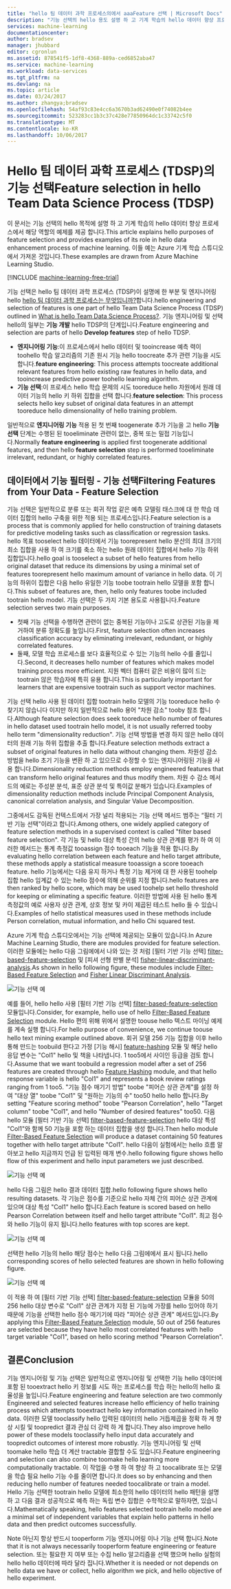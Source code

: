 ```yaml
---
title: "hello 팀 데이터 과학 프로세스의에서 aaaFeature 선택 | Microsoft Docs"
description: "기능 선택의 hello 용도 설명 하 고 기계 학습의 hello 데이터 향상 프로세스에서 해당 역할의 예를 제공 합니다."
services: machine-learning
documentationcenter: 
author: bradsev
manager: jhubbard
editor: cgronlun
ms.assetid: 878541f5-1df8-4368-889a-ced6852aba47
ms.service: machine-learning
ms.workload: data-services
ms.tgt_pltfrm: na
ms.devlang: na
ms.topic: article
ms.date: 03/24/2017
ms.author: zhangya;bradsev
ms.openlocfilehash: 54af93c83e4cc6a3670b3ad62490e0f74082b4ee
ms.sourcegitcommit: 523283cc1b3c37c428e77850964dc1c33742c5f0
ms.translationtype: MT
ms.contentlocale: ko-KR
ms.lasthandoff: 10/06/2017
---
```

# <a name="feature-selection-in-hello-team-data-science-process-tdsp"></a><span data-ttu-id="57d82-103">Hello 팀 데이터 과학 프로세스 (TDSP)의 기능 선택</span><span class="sxs-lookup"><span data-stu-id="57d82-103">Feature selection in hello Team Data Science Process (TDSP)</span></span>
<span data-ttu-id="57d82-104">이 문서는 기능 선택의 hello 목적에 설명 하 고 기계 학습의 hello 데이터 향상 프로세스에서 해당 역할의 예제를 제공 합니다.</span><span class="sxs-lookup"><span data-stu-id="57d82-104">This article explains hello purposes of feature selection and provides examples of its role in hello data enhancement process of machine learning.</span></span> <span data-ttu-id="57d82-105">이들 예는 Azure 기계 학습 스튜디오에서 가져온 것입니다.</span><span class="sxs-lookup"><span data-stu-id="57d82-105">These examples are drawn from Azure Machine Learning Studio.</span></span> 

[!INCLUDE [machine-learning-free-trial](../../includes/machine-learning-free-trial.md)]

<span data-ttu-id="57d82-106">기능 선택은 hello 팀 데이터 과학 프로세스 (TDSP)이 설명에 한 부분 및 엔지니어링 hello [hello 팀 데이터 과학 프로세스는 무엇입니까?](data-science-process-overview.md)합니다.</span><span class="sxs-lookup"><span data-stu-id="57d82-106">hello engineering and selection of features is one part of hello Team Data Science Process (TDSP) outlined in [What is hello Team Data Science Process?](data-science-process-overview.md).</span></span> <span data-ttu-id="57d82-107">기능 엔지니어링 및 선택 hello의 일부는 **기능 개발** hello TDSP의 단계입니다.</span><span class="sxs-lookup"><span data-stu-id="57d82-107">Feature engineering and selection are parts of hello **Develop features** step of hello TDSP.</span></span>

* <span data-ttu-id="57d82-108">**엔지니어링 기능**:이 프로세스에서 hello 데이터 및 tooincrease 예측 력이 toohello 학습 알고리즘의 기존 원시 기능 hello toocreate 추가 관련 기능을 시도 합니다.</span><span class="sxs-lookup"><span data-stu-id="57d82-108">**feature engineering**: This process attempts toocreate additional relevant features from hello existing raw features in hello data, and tooincrease predictive power toohello learning algorithm.</span></span>
* <span data-ttu-id="57d82-109">**기능 선택**:이 프로세스 hello 학습 문제의 시도 tooreduce hello 차원에서 원래 데이터 기능의 hello 키 하위 집합을 선택 합니다.</span><span class="sxs-lookup"><span data-stu-id="57d82-109">**feature selection**: This process selects hello key subset of original data features in an attempt tooreduce hello dimensionality of hello training problem.</span></span>

<span data-ttu-id="57d82-110">일반적으로 **엔지니어링 기능** 적용 된 첫 번째 toogenerate 추가 기능을 고 hello **기능 선택** 단계는 수행된 된 tooeliminate 관련이 없는, 중복 또는 밀접 기능입니다.</span><span class="sxs-lookup"><span data-stu-id="57d82-110">Normally **feature engineering** is applied first toogenerate additional features, and then hello **feature selection** step is performed tooeliminate irrelevant, redundant, or highly correlated features.</span></span>

## <a name="filtering-features-from-your-data---feature-selection"></a><span data-ttu-id="57d82-111">데이터에서 기능 필터링 - 기능 선택</span><span class="sxs-lookup"><span data-stu-id="57d82-111">Filtering Features from Your Data - Feature Selection</span></span>
<span data-ttu-id="57d82-112">기능 선택은 일반적으로 분류 또는 회귀 작업 같은 예측 모델링 태스크에 대 한 학습 데이터 집합의 hello 구축을 위한 적용 되는 프로세스입니다.</span><span class="sxs-lookup"><span data-stu-id="57d82-112">Feature selection is a process that is commonly applied for hello construction of training datasets for predictive modeling tasks such as classification or regression tasks.</span></span> <span data-ttu-id="57d82-113">hello 목표 tooselect hello 데이터에서 기능 toorepresent hello 분산의 최대 크기의 최소 집합을 사용 하 여 크기를 축소 하는 hello 원래 데이터 집합에서 hello 기능 하위 집합입니다.</span><span class="sxs-lookup"><span data-stu-id="57d82-113">hello goal is tooselect a subset of hello features from hello original dataset that reduce its dimensions by using a minimal set of features toorepresent hello maximum amount of variance in hello data.</span></span> <span data-ttu-id="57d82-114">이 기능의 하위이 집합은 다음 hello 유일한 기능 toobe tootrain hello 모델을 포함 합니다.</span><span class="sxs-lookup"><span data-stu-id="57d82-114">This subset of features are, then, hello only features toobe included tootrain hello model.</span></span> <span data-ttu-id="57d82-115">기능 선택은 두 가지 기본 용도로 사용됩니다.</span><span class="sxs-lookup"><span data-stu-id="57d82-115">Feature selection serves two main purposes.</span></span>

* <span data-ttu-id="57d82-116">첫째 기능 선택을 수행하면 관련이 없는 중복된 기능이나 고도로 상관된 기능을 제거하여 분류 정확도를 높입니다.</span><span class="sxs-lookup"><span data-stu-id="57d82-116">First, feature selection often increases classification accuracy by eliminating irrelevant, redundant, or highly correlated features.</span></span>
* <span data-ttu-id="57d82-117">둘째, 모델 학습 프로세스를 보다 효율적으로 수 있는 기능의 hello 수를 줄입니다.</span><span class="sxs-lookup"><span data-stu-id="57d82-117">Second, it decreases hello number of features which makes model training process more efficient.</span></span> <span data-ttu-id="57d82-118">지원 벡터 컴퓨터 같은 비용이 많이 드는 tootrain 않은 학습자에 특히 유용 합니다.</span><span class="sxs-lookup"><span data-stu-id="57d82-118">This is particularly important for learners that are expensive tootrain such as support vector machines.</span></span>

<span data-ttu-id="57d82-119">기능 선택 hello 사용 된 데이터 집합 tootrain hello 모델의 기능 tooreduce hello 수 찾기지 않습니다 이지만 하지 일반적으로 hello 용어 "차원 감소" tooby 참조 합니다.</span><span class="sxs-lookup"><span data-stu-id="57d82-119">Although feature selection does seek tooreduce hello number of features in hello dataset used tootrain hello model, it is not usually referred tooby hello term "dimensionality reduction".</span></span> <span data-ttu-id="57d82-120">기능 선택 방법을 변경 하지 않은 hello 데이터의 원래 기능 하위 집합을 추출 합니다.</span><span class="sxs-lookup"><span data-stu-id="57d82-120">Feature selection methods extract a subset of original features in hello data without changing them.</span></span>  <span data-ttu-id="57d82-121">차원성 감소 방법을 hello 초기 기능을 변환 하 고 있으므로 수정할 수 있는 엔지니어링된 기능을 사용 합니다.</span><span class="sxs-lookup"><span data-stu-id="57d82-121">Dimensionality reduction methods employ engineered features that can transform hello original features and thus modify them.</span></span> <span data-ttu-id="57d82-122">차원 수 감소 메서드의 예로는 주성분 분석, 표준 상관 분석 및 특이값 분해가 있습니다.</span><span class="sxs-lookup"><span data-stu-id="57d82-122">Examples of dimensionality reduction methods include Principal Component Analysis, canonical correlation analysis, and Singular Value Decomposition.</span></span>

<span data-ttu-id="57d82-123">그중에서도 감독된 컨텍스트에서 가장 널리 적용되는 기능 선택 메서드 범주는 “필터 기반 기능 선택"이라고 합니다.</span><span class="sxs-lookup"><span data-stu-id="57d82-123">Among others, one widely applied category of feature selection methods in a supervised context is called "filter based feature selection".</span></span> <span data-ttu-id="57d82-124">각 기능 및 hello 대상 특성 간의 hello 상관 관계를 평가 하 여 이러한 메서드는 통계 측정값 tooassign 점수 tooeach 기능을 적용 합니다.</span><span class="sxs-lookup"><span data-stu-id="57d82-124">By evaluating hello correlation between each feature and hello target attribute, these methods apply a statistical measure tooassign a score tooeach feature.</span></span> <span data-ttu-id="57d82-125">hello 기능에서는 다음 유지 하거나 특정 기능 제거에 대 한 사용된 toohelp 집합 hello 임계값 수 있는 hello 점수에 의해 순위를 지정 합니다.</span><span class="sxs-lookup"><span data-stu-id="57d82-125">hello features are then ranked by hello score, which may be used toohelp set hello threshold for keeping or eliminating a specific feature.</span></span> <span data-ttu-id="57d82-126">이러한 방법에 사용 된 hello 통계 측정값의 예로 사용자 상관 관계, 상호 정보 및 카이 제곱된 테스트 hello 들 수 있습니다.</span><span class="sxs-lookup"><span data-stu-id="57d82-126">Examples of hello statistical measures used in these methods include Person correlation, mutual information, and hello Chi squared test.</span></span>

<span data-ttu-id="57d82-127">Azure 기계 학습 스튜디오에서는 기능 선택에 제공되는 모듈이 있습니다.</span><span class="sxs-lookup"><span data-stu-id="57d82-127">In Azure Machine Learning Studio, there are modules provided for feature selection.</span></span> <span data-ttu-id="57d82-128">이러한 모듈에는 hello 다음 그림에에서 나와 있는 것 처럼 [필터 기반 기능 선택] [ filter-based-feature-selection] 및 [피셔 선형 판별 분석] [ fisher-linear-discriminant-analysis].</span><span class="sxs-lookup"><span data-stu-id="57d82-128">As shown in hello following figure, these modules include [Filter-Based Feature Selection][filter-based-feature-selection] and [Fisher Linear Discriminant Analysis][fisher-linear-discriminant-analysis].</span></span>

![기능 선택 예](./media/machine-learning-data-science-select-features/feature-Selection.png)

<span data-ttu-id="57d82-130">예를 들어, hello hello 사용 [필터 기반 기능 선택] [ filter-based-feature-selection] 모듈입니다.</span><span class="sxs-lookup"><span data-stu-id="57d82-130">Consider, for example, hello use of hello [Filter-Based Feature Selection][filter-based-feature-selection] module.</span></span> <span data-ttu-id="57d82-131">Hello 편의 위해 위에서 설명한 toouse hello 텍스트 마이닝 예제를 계속 실행 합니다.</span><span class="sxs-lookup"><span data-stu-id="57d82-131">For hello purpose of convenience, we continue toouse hello text mining example outlined above.</span></span> <span data-ttu-id="57d82-132">회귀 모델 256 기능 집합을 이후 hello 통해 만드는 toobuild 한다고 가정 [기능 해시] [ feature-hashing] 모듈 및 해당 hello 응답 변수는 "Col1" hello 및 책을 나타냅니다. 1 too5에서 사이인 등급을 검토 합니다.</span><span class="sxs-lookup"><span data-stu-id="57d82-132">Assume that we want toobuild a regression model after a set of 256 features are created through hello [Feature Hashing][feature-hashing] module, and that hello response variable is hello "Col1" and represents a book review ratings ranging from 1 too5.</span></span> <span data-ttu-id="57d82-133">"기능 점수 매기기 방법" toobe "피어슨 상관 관계"를 설정 하 여 "대상 열" toobe "Col1" 및 "원하는 기능의 수" too50 hello hello 합니다.</span><span class="sxs-lookup"><span data-stu-id="57d82-133">By setting "Feature scoring method" toobe "Pearson Correlation", hello "Target column" toobe "Col1", and hello "Number of desired features" too50.</span></span> <span data-ttu-id="57d82-134">다음 hello 모듈 [필터 기반 기능 선택] [ filter-based-feature-selection] hello 대상 특성 "Col1"와 함께 50 기능을 포함 하는 데이터 집합을 생성 합니다.</span><span class="sxs-lookup"><span data-stu-id="57d82-134">Then hello module [Filter-Based Feature Selection][filter-based-feature-selection] will produce a dataset containing 50 features together with hello target attribute "Col1".</span></span> <span data-ttu-id="57d82-135">hello 다음이 실험에서는 hello 흐름 알아보고 hello 지금까지 언급 된 입력된 매개 변수.</span><span class="sxs-lookup"><span data-stu-id="57d82-135">hello following figure shows hello flow of this experiment and hello input parameters we just described.</span></span>

![기능 선택 예](./media/machine-learning-data-science-select-features/feature-Selection1.png)

<span data-ttu-id="57d82-137">hello 다음 그림은 hello 결과 데이터 집합.</span><span class="sxs-lookup"><span data-stu-id="57d82-137">hello following figure shows hello resulting datasets.</span></span> <span data-ttu-id="57d82-138">각 기능은 점수를 기준으로 hello 자체 간의 피어슨 상관 관계에 있으며 대상 특성 "Col1" hello 합니다.</span><span class="sxs-lookup"><span data-stu-id="57d82-138">Each feature is scored based on hello Pearson Correlation between itself and hello target attribute "Col1".</span></span> <span data-ttu-id="57d82-139">최고 점수와 hello 기능이 유지 됩니다.</span><span class="sxs-lookup"><span data-stu-id="57d82-139">hello features with top scores are kept.</span></span>

![기능 선택 예](./media/machine-learning-data-science-select-features/feature-Selection2.png)

<span data-ttu-id="57d82-141">선택한 hello 기능의 hello 해당 점수는 hello 다음 그림에에서 표시 됩니다.</span><span class="sxs-lookup"><span data-stu-id="57d82-141">hello corresponding scores of hello selected features are shown in hello following figure.</span></span>

![기능 선택 예](./media/machine-learning-data-science-select-features/feature-Selection3.png)

<span data-ttu-id="57d82-143">이 적용 하 여 [필터 기반 기능 선택] [ filter-based-feature-selection] 모듈을 50의 256 hello 대상 변수로 "Col1" 상관 관계가 지정 된 기능에 가장를 hello 있어야 하기 때문에 기능을 선택한 hello 점수 매기기에 따라 "피어슨 상관 관계" 메서드입니다.</span><span class="sxs-lookup"><span data-stu-id="57d82-143">By applying this [Filter-Based Feature Selection][filter-based-feature-selection] module, 50 out of 256 features are selected because they have hello most correlated features with hello target variable "Col1", based on hello scoring method "Pearson Correlation".</span></span>

## <a name="conclusion"></a><span data-ttu-id="57d82-144">결론</span><span class="sxs-lookup"><span data-stu-id="57d82-144">Conclusion</span></span>
<span data-ttu-id="57d82-145">기능 엔지니어링 및 기능 선택은 일반적으로 엔지니어링 및 선택한 기능 hello 데이터에 포함 된 tooextract hello 키 정보를 시도 하는 프로세스를 학습 하는 hello의 hello 효율성을 높입니다.</span><span class="sxs-lookup"><span data-stu-id="57d82-145">Feature engineering and feature selection are two commonly Engineered and selected features increase hello efficiency of hello training process which attempts tooextract hello key information contained in hello data.</span></span> <span data-ttu-id="57d82-146">이러한 모델 tooclassify hello 입력된 데이터의 hello 거듭제곱을 정확 하 게 향상 시킬 및 toopredict 결과 관심 더 강력 하 게 합니다.</span><span class="sxs-lookup"><span data-stu-id="57d82-146">They also improve hello power of these models tooclassify hello input data accurately and toopredict outcomes of interest more robustly.</span></span> <span data-ttu-id="57d82-147">기능 엔지니어링 및 선택 toomake hello 학습 더 계산 tractable 결합할 수도 있습니다.</span><span class="sxs-lookup"><span data-stu-id="57d82-147">Feature engineering and selection can also combine toomake hello learning more computationally tractable.</span></span> <span data-ttu-id="57d82-148">이 작업을 수행 하 여 향상 하 고 toocalibrate 또는 모델을 학습 필요 hello 기능 수를 줄이면 합니다.</span><span class="sxs-lookup"><span data-stu-id="57d82-148">It does so by enhancing and then reducing hello number of features needed toocalibrate or train a model.</span></span> <span data-ttu-id="57d82-149">Hello 기능 선택한 tootrain hello 모델에 최소한의 hello 데이터의 hello 패턴을 설명 하 고 다음 결과 성공적으로 예측 하는 독립 변수 집합은 수학적으로 말하자면, 있습니다.</span><span class="sxs-lookup"><span data-stu-id="57d82-149">Mathematically speaking, hello features selected tootrain hello model are a minimal set of independent variables that explain hello patterns in hello data and then predict outcomes successfully.</span></span>

<span data-ttu-id="57d82-150">Note 아닌지 항상 반드시 tooperform 기능 엔지니어링 이나 기능 선택 합니다.</span><span class="sxs-lookup"><span data-stu-id="57d82-150">Note that it is not always necessarily tooperform feature engineering or feature selection.</span></span> <span data-ttu-id="57d82-151">또는 필요한 지 여부 또는 수집 hello 알고리즘을 선택 했으며 hello 실험의 hello hello 데이터에 따라 달라 집니다.</span><span class="sxs-lookup"><span data-stu-id="57d82-151">Whether it is needed or not depends on hello data we have or collect, hello algorithm we pick, and hello objective of hello experiment.</span></span>

<!-- Module References -->
[feature-hashing]: https://msdn.microsoft.com/library/azure/c9a82660-2d9c-411d-8122-4d9e0b3ce92a/
[filter-based-feature-selection]: https://msdn.microsoft.com/library/azure/918b356b-045c-412b-aa12-94a1d2dad90f/
[fisher-linear-discriminant-analysis]: https://msdn.microsoft.com/library/azure/dcaab0b2-59ca-4bec-bb66-79fd23540080/

